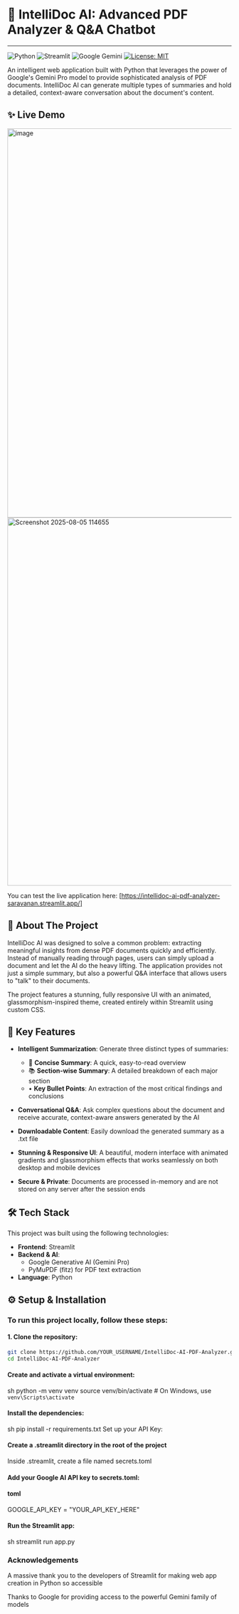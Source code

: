 # 🧠 IntelliDoc AI: Advanced PDF Analyzer & Q&A Chatbot
---

![Python](https://img.shields.io/badge/Python-3.9%2B-blue?logo=python)
![Streamlit](https://img.shields.io/badge/Streamlit-1.30%2B-red?logo=streamlit)
![Google Gemini](https://img.shields.io/badge/Google-Gemini_API-4285F4?logo=google)
[![License: MIT](https://img.shields.io/badge/License-MIT-yellow.svg)](https://opensource.org/licenses/MIT)


An intelligent web application built with Python that leverages the power of Google's Gemini Pro model to provide sophisticated analysis of PDF documents. IntelliDoc AI can generate multiple types of summaries and hold a detailed, context-aware conversation about the document's content.

## ✨ Live Demo
<img width="1919" height="874" alt="image" src="https://github.com/user-attachments/assets/011a19be-50f3-4f8d-9e8a-52ec23f1538f" />

<img width="1919" height="827" alt="Screenshot 2025-08-05 114655" src="https://github.com/user-attachments/assets/e2bee827-e152-4f71-8676-55d111378f99" />


You can test the live application here: [https://intellidoc-ai-pdf-analyzer-saravanan.streamlit.app/]

## 🚀 About The Project

IntelliDoc AI was designed to solve a common problem: extracting meaningful insights from dense PDF documents quickly and efficiently. Instead of manually reading through pages, users can simply upload a document and let the AI do the heavy lifting. The application provides not just a simple summary, but also a powerful Q&A interface that allows users to "talk" to their documents.

The project features a stunning, fully responsive UI with an animated, glassmorphism-inspired theme, created entirely within Streamlit using custom CSS.

## 🔑 Key Features

- **Intelligent Summarization**: Generate three distinct types of summaries:
  - 🎯 **Concise Summary**: A quick, easy-to-read overview
  - 📚 **Section-wise Summary**: A detailed breakdown of each major section
  - • **Key Bullet Points**: An extraction of the most critical findings and conclusions

- **Conversational Q&A**: Ask complex questions about the document and receive accurate, context-aware answers generated by the AI

- **Downloadable Content**: Easily download the generated summary as a .txt file

- **Stunning & Responsive UI**: A beautiful, modern interface with animated gradients and glassmorphism effects that works seamlessly on both desktop and mobile devices

- **Secure & Private**: Documents are processed in-memory and are not stored on any server after the session ends

## 🛠️ Tech Stack

This project was built using the following technologies:

- **Frontend**: Streamlit
- **Backend & AI**:
  - Google Generative AI (Gemini Pro)
  - PyMuPDF (fitz) for PDF text extraction
- **Language**: Python

## ⚙️ Setup & Installation

### To run this project locally, follow these steps:

#### 1. Clone the repository:
```sh
git clone https://github.com/YOUR_USERNAME/IntelliDoc-AI-PDF-Analyzer.git
cd IntelliDoc-AI-PDF-Analyzer
```

#### Create and activate a virtual environment:

sh
python -m venv venv
source venv/bin/activate  # On Windows, use `venv\Scripts\activate`

#### Install the dependencies:

sh
pip install -r requirements.txt
Set up your API Key:

#### Create a .streamlit directory in the root of the project

Inside .streamlit, create a file named secrets.toml

####  Add your Google AI API key to secrets.toml:

#### toml
GOOGLE_API_KEY = "YOUR_API_KEY_HERE"

#### Run the Streamlit app:

sh
streamlit run app.py
### Acknowledgements
A massive thank you to the developers of Streamlit for making web app creation in Python so accessible

Thanks to Google for providing access to the powerful Gemini family of models
